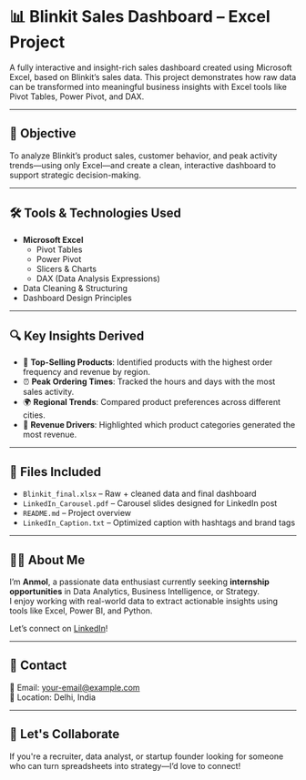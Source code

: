 # 📊 Blinkit Sales Dashboard – Excel Project

A fully interactive and insight-rich sales dashboard created using Microsoft Excel, based on Blinkit’s sales data. This project demonstrates how raw data can be transformed into meaningful business insights with Excel tools like Pivot Tables, Power Pivot, and DAX.

---

## 🧠 Objective

To analyze Blinkit’s product sales, customer behavior, and peak activity trends—using only Excel—and create a clean, interactive dashboard to support strategic decision-making.

---

## 🛠 Tools & Technologies Used

- **Microsoft Excel**
  - Pivot Tables
  - Power Pivot
  - Slicers & Charts
  - DAX (Data Analysis Expressions)
- Data Cleaning & Structuring
- Dashboard Design Principles

---

## 🔍 Key Insights Derived

- 🛒 **Top-Selling Products**: Identified products with the highest order frequency and revenue by region.
- ⏰ **Peak Ordering Times**: Tracked the hours and days with the most sales activity.
- 🌍 **Regional Trends**: Compared product preferences across different cities.
- 💸 **Revenue Drivers**: Highlighted which product categories generated the most revenue.

---

## 📂 Files Included

- `Blinkit_final.xlsx` – Raw + cleaned data and final dashboard
- `LinkedIn_Carousel.pdf` – Carousel slides designed for LinkedIn post
- `README.md` – Project overview
- `LinkedIn_Caption.txt` – Optimized caption with hashtags and brand tags

---

## 🙋‍♂️ About Me

I’m **Anmol**, a passionate data enthusiast currently seeking **internship opportunities** in Data Analytics, Business Intelligence, or Strategy.  
I enjoy working with real-world data to extract actionable insights using tools like Excel, Power BI, and Python.

Let’s connect on [LinkedIn](https://www.linkedin.com/in/your-link-here)!

---

## 📩 Contact

📧 Email: your-email@example.com  
📍 Location: Delhi, India

---

## 🔗 Let's Collaborate

If you're a recruiter, data analyst, or startup founder looking for someone who can turn spreadsheets into strategy—I’d love to connect!

